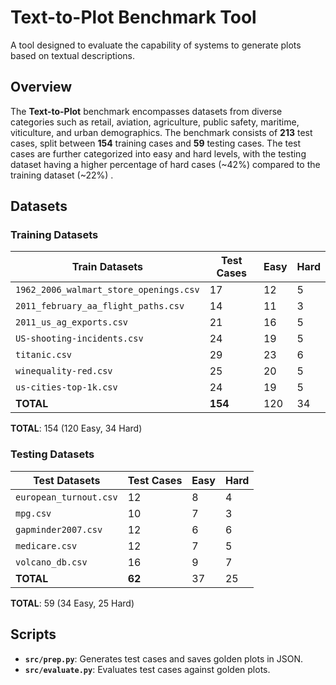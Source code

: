 # Text-to-Plot Benchmark Tool

A tool designed to evaluate the capability of systems to generate plots based on textual descriptions.

## Overview

The **Text-to-Plot** benchmark encompasses datasets from diverse categories such as retail, aviation, agriculture,
public safety, maritime, viticulture, and urban demographics. The benchmark consists of **213** test cases, split
between **154** training cases and **59** testing cases. The test cases are further categorized into easy and hard
levels, with the testing dataset having a higher percentage of hard cases (~42%) compared to the training dataset (~22%)
.

## Datasets

### Training Datasets

| Train Datasets                          | Test Cases | Easy       | Hard       |
|-----------------------------------------|------------|------------|------------|
| `1962_2006_walmart_store_openings.csv`  | 17         | 12         | 5          |
| `2011_february_aa_flight_paths.csv`     | 14         | 11         | 3          |
| `2011_us_ag_exports.csv`                | 21         | 16         | 5          |
| `US-shooting-incidents.csv`             | 24         | 19         | 5          |
| `titanic.csv`                           | 29         | 23         | 6          |
| `winequality-red.csv`                   | 25         | 20         | 5          |
| `us-cities-top-1k.csv`                  | 24         | 19         | 5          |
| **TOTAL**                               | **154**    | 120        | 34         |

**TOTAL**: 154 (120 Easy, 34 Hard)

### Testing Datasets

| Test Datasets                           | Test Cases | Easy       | Hard       |
|-----------------------------------------|------------|------------|------------|
| `european_turnout.csv`                  | 12         | 8          | 4          |
| `mpg.csv`                               | 10         | 7          | 3          |
| `gapminder2007.csv`                     | 12         | 6          | 6          |
| `medicare.csv`                          | 12         | 7          | 5          |
| `volcano_db.csv`                        | 16         | 9          | 7          |
| **TOTAL**                               | **62**     | 37         | 25         |

**TOTAL**: 59 (34 Easy, 25 Hard)

## Scripts

- **`src/prep.py`**: Generates test cases and saves golden plots in JSON.
- **`src/evaluate.py`**: Evaluates test cases against golden plots.
